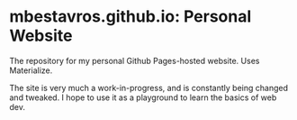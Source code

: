 # mbestavros.github.io: Personal Website

The repository for my personal Github Pages-hosted website. Uses Materialize.

The site is very much a work-in-progress, and is constantly being changed and tweaked. I hope to use it as a playground to learn the basics of web dev.
